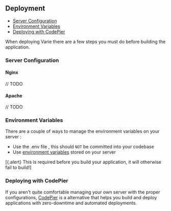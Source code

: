 ## Deployment

- [Server Configuration](#server-configuration)
- [Environment Variables](#environment-variables)
- [Deploying with CodePier](#deploying-with-codepier)

When deploying Varie there are a few steps you must do before building the application.

### Server Configuration

#### Nginx

// TODO

#### Apache

// TODO

### Environment Variables

There are a couple of ways to manage the environment variables on your server :

- Use the .env file , this should `NOT` be committed into your codebase
- Use [environment variables](https://help.ubuntu.com/community/EnvironmentVariables) stored on your server

[{.alert} This is required before you build your application, it will otherwise fail to build!]

### Deploying with CodePier

If you aren't quite comfortable managing your own server with the proper
configurations, [CodePier](https://codepier.io) is a alternative that
helps you build and deploy applications with zero-downtime and
automated deployments.
